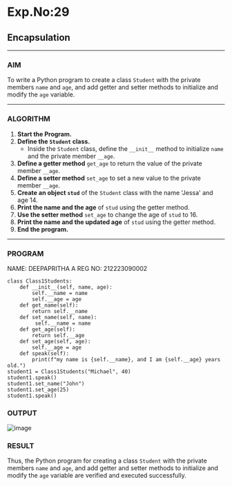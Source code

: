 # Exp.No:29  
## Encapsulation

---

### AIM  
To write a Python program to create a class `Student` with the private members `name` and `age`, and add getter and setter methods to initialize and modify the `age` variable.

---

### ALGORITHM

1. **Start the Program.**
2. **Define the `Student` class.**
   - Inside the `Student` class, define the `__init__` method to initialize `name` and the private member `__age`.
3. **Define a getter method** `get_age` to return the value of the private member `__age`.
4. **Define a setter method** `set_age` to set a new value to the private member `__age`.
5. **Create an object `stud`** of the `Student` class with the name 'Jessa' and age 14.
6. **Print the name and the age** of `stud` using the getter method.
7. **Use the setter method** `set_age` to change the age of `stud` to 16.
8. **Print the name and the updated age** of `stud` using the getter method.
9. **End the program.**

---

### PROGRAM
NAME: DEEPAPRITHA A
REG NO: 212223090002

```
class Class1Students:
    def __init__(self, name, age):
        self.__name = name
        self.__age = age
    def get_name(self):
        return self.__name
    def set_name(self, name):
         self.__name = name
    def get_age(self):
        return self.__age
    def set_age(self, age):
        self.__age = age
    def speak(self):
        print(f"my name is {self.__name}, and I am {self.__age} years old.")
student1 = Class1Students("Michael", 40)
student1.speak()
student1.set_name("John")
student1.set_age(25)
student1.speak()

```

### OUTPUT

![image](https://github.com/user-attachments/assets/81365fd0-f114-479b-b39b-2584a715c474)

### RESULT

Thus, the Python program for creating a class `Student` with the private members `name` and `age`, and add getter and setter methods to initialize and modify the `age` variable are verified and executed successfully.


